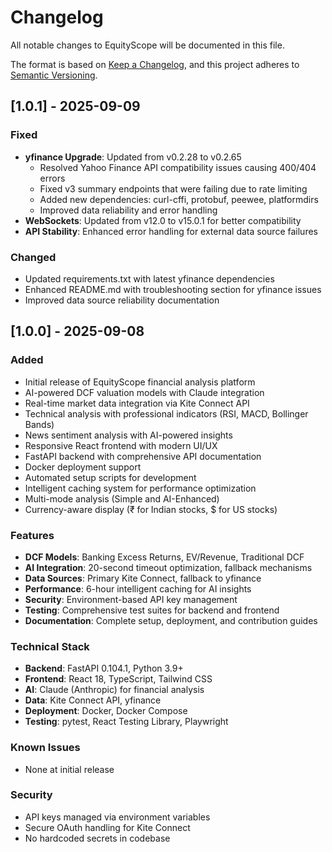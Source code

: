 # Changelog

All notable changes to EquityScope will be documented in this file.

The format is based on [Keep a Changelog](https://keepachangelog.com/en/1.0.0/),
and this project adheres to [Semantic Versioning](https://semver.org/spec/v2.0.0.html).

## [1.0.1] - 2025-09-09

### Fixed
- **yfinance Upgrade**: Updated from v0.2.28 to v0.2.65
  - Resolved Yahoo Finance API compatibility issues causing 400/404 errors
  - Fixed v3 summary endpoints that were failing due to rate limiting
  - Added new dependencies: curl-cffi, protobuf, peewee, platformdirs
  - Improved data reliability and error handling
- **WebSockets**: Updated from v12.0 to v15.0.1 for better compatibility
- **API Stability**: Enhanced error handling for external data source failures

### Changed
- Updated requirements.txt with latest yfinance dependencies
- Enhanced README.md with troubleshooting section for yfinance issues
- Improved data source reliability documentation

## [1.0.0] - 2025-09-08

### Added
- Initial release of EquityScope financial analysis platform
- AI-powered DCF valuation models with Claude integration
- Real-time market data integration via Kite Connect API
- Technical analysis with professional indicators (RSI, MACD, Bollinger Bands)
- News sentiment analysis with AI-powered insights
- Responsive React frontend with modern UI/UX
- FastAPI backend with comprehensive API documentation
- Docker deployment support
- Automated setup scripts for development
- Intelligent caching system for performance optimization
- Multi-mode analysis (Simple and AI-Enhanced)
- Currency-aware display (₹ for Indian stocks, $ for US stocks)

### Features
- **DCF Models**: Banking Excess Returns, EV/Revenue, Traditional DCF
- **AI Integration**: 20-second timeout optimization, fallback mechanisms
- **Data Sources**: Primary Kite Connect, fallback to yfinance
- **Performance**: 6-hour intelligent caching for AI insights
- **Security**: Environment-based API key management
- **Testing**: Comprehensive test suites for backend and frontend
- **Documentation**: Complete setup, deployment, and contribution guides

### Technical Stack
- **Backend**: FastAPI 0.104.1, Python 3.9+
- **Frontend**: React 18, TypeScript, Tailwind CSS
- **AI**: Claude (Anthropic) for financial analysis
- **Data**: Kite Connect API, yfinance
- **Deployment**: Docker, Docker Compose
- **Testing**: pytest, React Testing Library, Playwright

### Known Issues
- None at initial release

### Security
- API keys managed via environment variables
- Secure OAuth handling for Kite Connect
- No hardcoded secrets in codebase
